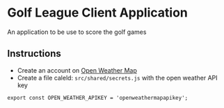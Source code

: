 # Golf League Client Application
An application to be use to score the golf games

## Instructions
* Create an account on [Open Weather Map](https://openweathermap.org)
* Create a file caleld: `src/shared/secrets.js` with the open weather API key
```
export const OPEN_WEATHER_APIKEY = 'openweathermapapikey';
```